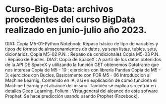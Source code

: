 

# Curso-Big-Data: archivos procedentes del curso BigData realizado en junio-julio año 2023.
DIA1:
Copia M5-01-Python Notebook: Repaso básico de tipo de variables y tipos de formas de almacenamientos de datos, ya sean listas, tubles, sets, dicionarios.
Copia M5-02 P.N. : Repaso de condicionales
Copia M5-03 P.N. : Repaso de Bucles.
DIA2:
Copia de SpaceX : A partir de los datos obtenidos de la API DE SpaceX y utilizando la función GET obtenemos Dataframe que nos interesa
Copia de M5 - 10 : ejercicios con librería Pandas
Copia de M5 - 3: ejercicios con Bucles. Basicamente con FOR
M5 - 06 Introduccion al Machine Learnig: Contenido en IA, así en explicación de cómo funciona el Machine Learnig y el alcance del mismo. También se explica sin entrar en detalles Deep Learning.
Folium : Vista general del alcance de este sofware
Prophet: Se hace predicción usando usando Prophet (Facebook). 
